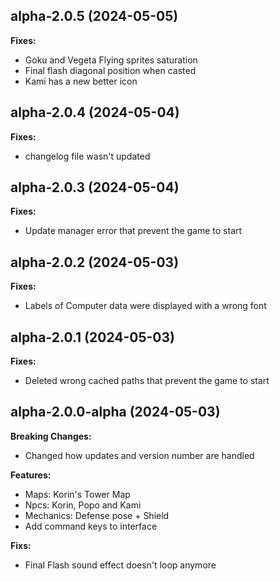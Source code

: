 ## alpha-2.0.5 (2024-05-05)

**Fixes:**
- Goku and Vegeta Flying sprites saturation
- Final flash diagonal position when casted
- Kami has a new better icon

## alpha-2.0.4 (2024-05-04)

**Fixes:**
- changelog file wasn't updated 

## alpha-2.0.3 (2024-05-04)

**Fixes:**
- Update manager error that prevent the game to start


## alpha-2.0.2 (2024-05-03)

**Fixes:**
- Labels of Computer data were displayed with a wrong font

## alpha-2.0.1 (2024-05-03)

**Fixes:**
- Deleted wrong cached paths that prevent the game to start

## alpha-2.0.0-alpha (2024-05-03)

**Breaking Changes:**
- Changed how updates and version number are handled

**Features:**
- Maps: Korin's Tower Map
- Npcs: Korin, Popo and Kami
- Mechanics: Defense pose + Shield
- Add command keys to interface

**Fixs:**
- Final Flash sound effect doesn't loop anymore
